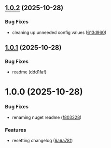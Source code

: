 ## [1.0.2](https://github.com/jwill824/Thingstead.Aspire.Hosting.Ngrok/compare/v1.0.1...v1.0.2) (2025-10-28)


### Bug Fixes

* cleaning up unneeded config values ([613d960](https://github.com/jwill824/Thingstead.Aspire.Hosting.Ngrok/commit/613d960f1bc187bf2c648903c0f5904deeea6eb7))

## [1.0.1](https://github.com/jwill824/Thingstead.Aspire.Hosting.Ngrok/compare/v1.0.0...v1.0.1) (2025-10-28)


### Bug Fixes

* readme ([ddd1faf](https://github.com/jwill824/Thingstead.Aspire.Hosting.Ngrok/commit/ddd1faf8a26623d45de370cf4233fd0827a7c9a5))

# 1.0.0 (2025-10-28)


### Bug Fixes

* renaming nuget readme ([f803328](https://github.com/jwill824/Thingstead.Aspire.Hosting.Ngrok/commit/f803328f0d324a42353c80ccf3259719eef0ba63))


### Features

* resetting changelog ([6a6a78f](https://github.com/jwill824/Thingstead.Aspire.Hosting.Ngrok/commit/6a6a78f8753a1e5275d46333684a9a22f489844d))
